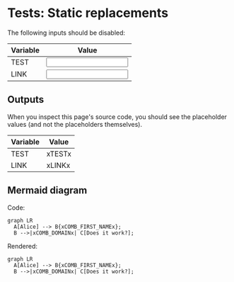 # Tests: Static replacements

The following inputs should be disabled:

Variable | Value
---|---
TEST | <input data-input-for="TEST">
LINK | <input data-input-for="LINK">

## Outputs

When you inspect this page's source code, you should see the placeholder values (and not the placeholders themselves).

Variable | Value
---|---
TEST | xTESTx
LINK | xLINKx

## Mermaid diagram

Code:
```
graph LR
  A[Alice] --> B{xCOMB_FIRST_NAMEx};
  B -->|xCOMB_DOMAINx| C[Does it work?];
```

Rendered:
```mermaid
graph LR
  A[Alice] --> B{xCOMB_FIRST_NAMEx};
  B -->|xCOMB_DOMAINx| C[Does it work?];
```

